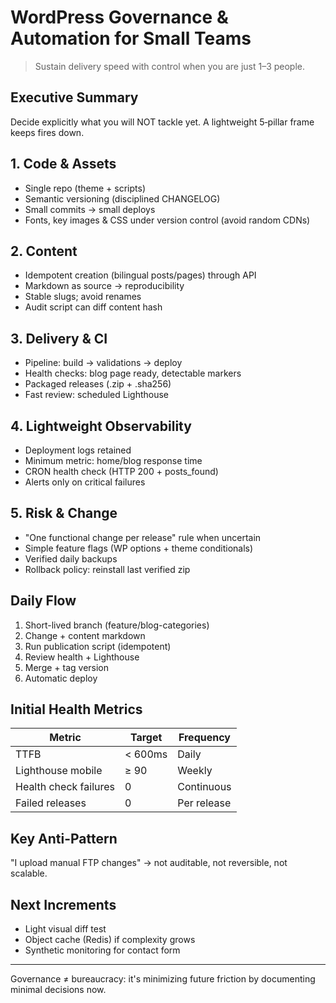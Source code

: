 # WordPress Governance & Automation for Small Teams

> Sustain delivery speed with control when you are just 1–3 people.

## Executive Summary
Decide explicitly what you will NOT tackle yet. A lightweight 5‑pillar frame keeps fires down.

## 1. Code & Assets
- Single repo (theme + scripts)
- Semantic versioning (disciplined CHANGELOG)
- Small commits → small deploys
- Fonts, key images & CSS under version control (avoid random CDNs)

## 2. Content
- Idempotent creation (bilingual posts/pages) through API
- Markdown as source → reproducibility
- Stable slugs; avoid renames
- Audit script can diff content hash

## 3. Delivery & CI
- Pipeline: build -> validations -> deploy
- Health checks: blog page ready, detectable markers
- Packaged releases (.zip + .sha256)
- Fast review: scheduled Lighthouse

## 4. Lightweight Observability
- Deployment logs retained
- Minimum metric: home/blog response time
- CRON health check (HTTP 200 + posts_found)
- Alerts only on critical failures

## 5. Risk & Change
- "One functional change per release" rule when uncertain
- Simple feature flags (WP options + theme conditionals)
- Verified daily backups
- Rollback policy: reinstall last verified zip

## Daily Flow
1. Short-lived branch (feature/blog-categories)
2. Change + content markdown
3. Run publication script (idempotent)
4. Review health + Lighthouse
5. Merge + tag version
6. Automatic deploy

## Initial Health Metrics
| Metric | Target | Frequency |
|--------|--------|-----------|
| TTFB | < 600ms | Daily |
| Lighthouse mobile | ≥ 90 | Weekly |
| Health check failures | 0 | Continuous |
| Failed releases | 0 | Per release |

## Key Anti-Pattern
"I upload manual FTP changes" → not auditable, not reversible, not scalable.

## Next Increments
- Light visual diff test
- Object cache (Redis) if complexity grows
- Synthetic monitoring for contact form

---
Governance ≠ bureaucracy: it's minimizing future friction by documenting minimal decisions now.

